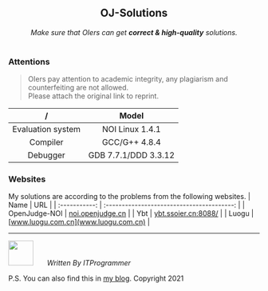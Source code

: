 <h2 align="center">OJ-Solutions</h2>
<div align='center'><i>Make sure that OIers can get <b>correct & high-quality</b> solutions.</i></div>
<br>

### Attentions
>OIers pay attention to academic integrity, any plagiarism and counterfeiting are not allowed.  
>Please attach the original link to reprint.

|         /         |         Model       |
|:----------------: | :------------------:|
| Evaluation system |    NOI Linux 1.4.1  |
|      Compiler     |     GCC/G++ 4.8.4   |
|      Debugger     | GDB 7.7.1/DDD 3.3.12|

### Websites
My solutions are according to the problems from the following websites.
|     Name      |                URL                         |
| :-----------: | :----------------------------------------: |
| OpenJudge-NOI |    [noi.openjudge.cn](noi.openjudge.cn)    |
|     Ybt       | [ybt.ssoier.cn:8088/](ybt.ssoier.cn:8088/) |
|    Luogu      |    [www.luogu.com.cn](www.luogu.com.cn)    |

---

<img src="https://user-images.githubusercontent.com/42601869/126608086-f1153dda-c032-4fcb-9b7a-9db9d2ad7e9e.jpg" width="50" height="50" />   &nbsp;&nbsp;&nbsp;&nbsp;&nbsp; _Written By ITProgrammer_

P.S. You can also find this in [my blog](www.cnblogs.com/huishou1981). Copyright 2021
